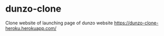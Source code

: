 # dunzo-clone
Clone website of launching page of dunzo website 
https://dunzo-clone-heroku.herokuapp.com/
